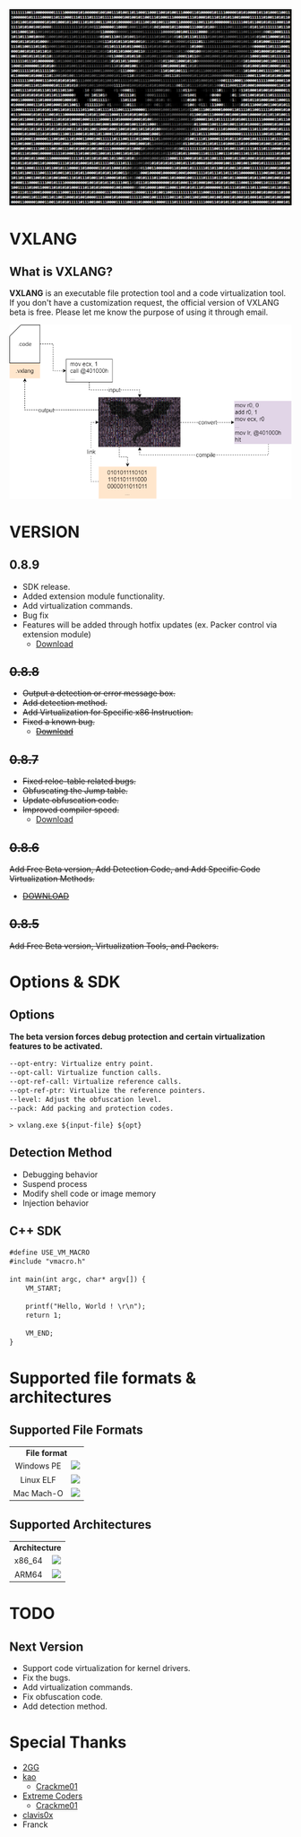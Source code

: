 <div align="center">
	<a href="https://github.com/vxlang/vxlang-page">
		<img src="image/logo.png ">
	</a>
</div>

# VXLANG

What is VXLANG?
---
**VXLANG** is an executable file protection tool and a code virtualization tool. 
If you don't have a customization request, the official version of VXLANG beta is free. 
Please let me know the purpose of using it through email. 

<div align="center">
	<a href="https://github.com/vxlang/vxlang-page">
		<img src="image/run.png ">
	</a>
</div>

# VERSION

0.8.9 
---
- SDK release. 
- Added extension module functionality. 
- Add virtualization commands. 
- Bug fix 
- Features will be added through hotfix updates (ex. Packer control via extension module) 
  - [Download](https://url.kr/xjvo2s) 

~~0.8.8~~
---
- ~~Output a detection or error message box.~~ 
- ~~Add detection method.~~ 
- ~~Add Virtualization for Specific x86 Instruction.~~ 
- ~~Fixed a known bug.~~ 
  - ~~[Download](https://url.kr/i5eap1)~~ 

~~0.8.7~~
---
- ~~Fixed reloc-table related bugs.~~ 
- ~~Obfuscating the Jump table.~~ 
- ~~Update obfuscation code.~~ 
- ~~Improved compiler speed.~~ 
  - [Download](https://url.kr/2e9r5g)

~~0.8.6~~
---
~~Add Free Beta version, Add Detection Code, and Add Specific Code Virtualization Methods.~~  
- ~~[DOWNLOAD](https://url.kr/y63wkf)~~  

~~0.8.5~~
---
~~Add Free Beta version, Virtualization Tools, and Packers.~~

# Options & SDK

Options
---
**The beta version forces debug protection and certain virtualization features to be activated.**
```
--opt-entry: Virtualize entry point.
--opt-call: Virtualize function calls.
--opt-ref-call: Virtualize reference calls.
--opt-ref-ptr: Virtualize the reference pointers.
--level: Adjust the obfuscation level.
--pack: Add packing and protection codes.
```
```
> vxlang.exe ${input-file} ${opt}
```

Detection Method
---
- Debugging behavior 
- Suspend process 
- Modify shell code or image memory
- Injection behavior 

C++ SDK
---
```
#define USE_VM_MACRO
#include "vmacro.h"

int main(int argc, char* argv[]) {
    VM_START;

    printf("Hello, World ! \r\n");
    return 1;

    VM_END;
}
```

# Supported file formats & architectures

Supported File Formats
-------
<table>
  <tr> 
    <td align="center" colspan="2"><b> File format </b></td>
  </tr>
  <tr> 
    <td align="center"> Windows PE </td>
    <td align="center"><img src="https://img.shields.io/badge/Supported-brightgreen.svg"></td>	
  </tr>
  <tr> 
    <td align="center"> Linux ELF </td>
    <td align="center"><img src="https://img.shields.io/badge/Scheduled-red.svg"></td>	
  </tr> 
  <tr> 
    <td align="center"> Mac Mach-O </td>
    <td align="center"><img src="https://img.shields.io/badge/Scheduled-red.svg"></td>	
  </tr> 
</table>

Supported Architectures
-------
<table>
  <tr> 
    <td align="center" colspan="2"><b> Architecture </b></td>
  </tr>
  <tr>
    <td align="center"> x86_64 </td>
    <td align="center"><img src="https://img.shields.io/badge/Supported-brightgreen.svg"></td>
  </tr>
  <tr>
    <td align="center"> ARM64 </td>
    <td align="center"><img src="https://img.shields.io/badge/Scheduled-red.svg"></td>	
  </tr>	
</table>

# TODO

Next Version
---
- Support code virtualization for kernel drivers.
- Fix the bugs. 
- Add virtualization commands. 
- Fix obfuscation code.
- Add detection method.

# Special Thanks

- [2GG](https://twitter.com/2gg) 
- [kao](https://lifeinhex.com/) 
  - [Crackme01](https://forum.tuts4you.com/topic/43809-users-desktop-crackme/#comment-213340) 
- [Extreme Coders](https://github.com/extremecoders-re/tuts4you_users_desktop_crackme_writeup) 
  - [Crackme01](https://forum.tuts4you.com/topic/43809-users-desktop-crackme/#comment-213328)  
- [clavis0x](https://github.com/clavis0x)
- Franck  
  
